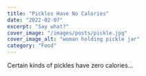 ```yaml
---
title: "Pickles Have No Calories"
date: "2022-02-07"
excerpt: "Say what?"
cover_image: "/images/posts/pickle.jpg"
cover_image_alt: "woman holding pickle jar"
category: "Food"
---
```


Certain kinds of pickles have zero calories...
